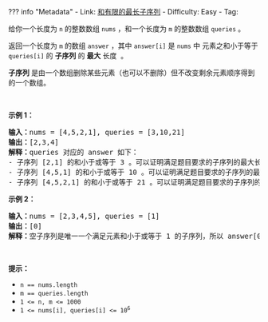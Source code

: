 
??? info "Metadata"
    - Link: [和有限的最长子序列](https://leetcode.cn/problems/longest-subsequence-with-limited-sum)
    - Difficulty: Easy
    - Tag: 

<p>给你一个长度为 <code>n</code>&nbsp;的整数数组 <code>nums</code> ，和一个长度为 <code>m</code> 的整数数组 <code>queries</code> 。</p>

<p>返回一个长度为 <code>m</code> 的数组<em> </em><code>answer</code><em> </em>，其中<em> </em><code>answer[i]</code><em> </em>是 <code>nums</code> 中<span style=""> </span>元素之和小于等于 <code>queries[i]</code> 的 <strong>子序列</strong> 的 <strong>最大</strong> 长度<span style="">&nbsp;</span><span style=""> </span>。</p>

<p><strong>子序列</strong> 是由一个数组删除某些元素（也可以不删除）但不改变剩余元素顺序得到的一个数组。</p>

<p>&nbsp;</p>

<p><strong>示例 1：</strong></p>

<pre>
<strong>输入：</strong>nums = [4,5,2,1], queries = [3,10,21]
<strong>输出：</strong>[2,3,4]
<strong>解释：</strong>queries 对应的 answer 如下：
- 子序列 [2,1] 的和小于或等于 3 。可以证明满足题目要求的子序列的最大长度是 2 ，所以 answer[0] = 2 。
- 子序列 [4,5,1] 的和小于或等于 10 。可以证明满足题目要求的子序列的最大长度是 3 ，所以 answer[1] = 3 。
- 子序列 [4,5,2,1] 的和小于或等于 21 。可以证明满足题目要求的子序列的最大长度是 4 ，所以 answer[2] = 4 。
</pre>

<p><strong>示例 2：</strong></p>

<pre>
<strong>输入：</strong>nums = [2,3,4,5], queries = [1]
<strong>输出：</strong>[0]
<strong>解释：</strong>空子序列是唯一一个满足元素和小于或等于 1 的子序列，所以 answer[0] = 0 。</pre>

<p>&nbsp;</p>

<p><strong>提示：</strong></p>

<ul>
	<li><code>n == nums.length</code></li>
	<li><code>m == queries.length</code></li>
	<li><code>1 &lt;= n, m &lt;= 1000</code></li>
	<li><code>1 &lt;= nums[i], queries[i] &lt;= 10<sup>6</sup></code></li>
</ul>

